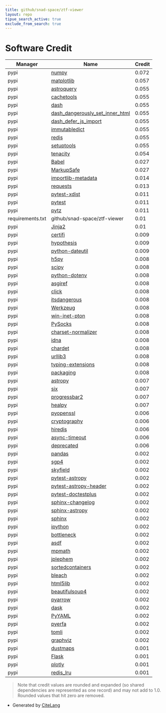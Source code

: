 ```yaml
---
title: github/snad-space/ztf-viewer
layout: repo
tipue_search_active: true
exclude_from_search: true
---
```

# Software Credit

|Manager|Name|Credit|
|-------|----|------|
|pypi|[numpy](https://www.numpy.org)|0.072|
|pypi|[matplotlib](https://matplotlib.org)|0.057|
|pypi|[astroquery](http://astropy.org/astroquery)|0.055|
|pypi|[cachetools](https://github.com/tkem/cachetools/)|0.055|
|pypi|[dash](https://plotly.com/dash)|0.055|
|pypi|[dash_dangerously_set_inner_html](https://pypi.org/project/dash_dangerously_set_inner_html)|0.055|
|pypi|[dash_defer_js_import](https://pypi.org/project/dash_defer_js_import)|0.055|
|pypi|[immutabledict](https://github.com/corenting/immutabledict)|0.055|
|pypi|[redis](https://github.com/redis/redis-py)|0.055|
|pypi|[setuptools](https://github.com/pypa/setuptools)|0.055|
|pypi|[tenacity](https://pypi.org/project/tenacity)|0.054|
|pypi|[Babel](https://pypi.org/project/Babel)|0.027|
|pypi|[MarkupSafe](https://pypi.org/project/MarkupSafe)|0.027|
|pypi|[importlib-metadata](https://pypi.org/project/importlib-metadata)|0.014|
|pypi|[requests](https://requests.readthedocs.io)|0.013|
|pypi|[pytest-xdist](https://github.com/pytest-dev/pytest-xdist)|0.011|
|pypi|[pytest](https://pypi.org/project/pytest)|0.011|
|pypi|[pytz](https://pypi.org/project/pytz)|0.011|
|requirements.txt|github/snad-space/ztf-viewer|0.01|
|pypi|[Jinja2](https://palletsprojects.com/p/jinja/)|0.01|
|pypi|[certifi](https://pypi.org/project/certifi)|0.009|
|pypi|[hypothesis](https://pypi.org/project/hypothesis)|0.009|
|pypi|[python-dateutil](https://pypi.org/project/python-dateutil)|0.009|
|pypi|[h5py](https://pypi.org/project/h5py)|0.008|
|pypi|[scipy](https://pypi.org/project/scipy)|0.008|
|pypi|[python-dotenv](https://pypi.org/project/python-dotenv)|0.008|
|pypi|[asgiref](https://pypi.org/project/asgiref)|0.008|
|pypi|[click](https://pypi.org/project/click)|0.008|
|pypi|[itsdangerous](https://pypi.org/project/itsdangerous)|0.008|
|pypi|[Werkzeug](https://pypi.org/project/Werkzeug)|0.008|
|pypi|[win-inet-pton](https://pypi.org/project/win-inet-pton)|0.008|
|pypi|[PySocks](https://pypi.org/project/PySocks)|0.008|
|pypi|[charset-normalizer](https://pypi.org/project/charset-normalizer)|0.008|
|pypi|[idna](https://pypi.org/project/idna)|0.008|
|pypi|[chardet](https://pypi.org/project/chardet)|0.008|
|pypi|[urllib3](https://pypi.org/project/urllib3)|0.008|
|pypi|[typing-extensions](https://pypi.org/project/typing-extensions)|0.008|
|pypi|[packaging](https://pypi.org/project/packaging)|0.008|
|pypi|[astropy](http://astropy.org)|0.007|
|pypi|[six](https://pypi.org/project/six)|0.007|
|pypi|[progressbar2](https://pypi.org/project/progressbar2)|0.007|
|pypi|[healpy](https://pypi.org/project/healpy)|0.007|
|pypi|[pyopenssl](https://pypi.org/project/pyopenssl)|0.006|
|pypi|[cryptography](https://pypi.org/project/cryptography)|0.006|
|pypi|[hiredis](https://pypi.org/project/hiredis)|0.006|
|pypi|[async-timeout](https://pypi.org/project/async-timeout)|0.006|
|pypi|[deprecated](https://pypi.org/project/deprecated)|0.006|
|pypi|[pandas](https://pandas.pydata.org)|0.002|
|pypi|[sgp4](https://github.com/brandon-rhodes/python-sgp4)|0.002|
|pypi|[skyfield](http://github.com/brandon-rhodes/python-skyfield/)|0.002|
|pypi|[pytest-astropy](https://pypi.org/project/pytest-astropy)|0.002|
|pypi|[pytest-astropy-header](https://pypi.org/project/pytest-astropy-header)|0.002|
|pypi|[pytest-doctestplus](https://pypi.org/project/pytest-doctestplus)|0.002|
|pypi|[sphinx-changelog](https://pypi.org/project/sphinx-changelog)|0.002|
|pypi|[sphinx-astropy](https://pypi.org/project/sphinx-astropy)|0.002|
|pypi|[sphinx](https://pypi.org/project/sphinx)|0.002|
|pypi|[ipython](https://pypi.org/project/ipython)|0.002|
|pypi|[bottleneck](https://pypi.org/project/bottleneck)|0.002|
|pypi|[asdf](https://pypi.org/project/asdf)|0.002|
|pypi|[mpmath](https://pypi.org/project/mpmath)|0.002|
|pypi|[jplephem](https://pypi.org/project/jplephem)|0.002|
|pypi|[sortedcontainers](https://pypi.org/project/sortedcontainers)|0.002|
|pypi|[bleach](https://pypi.org/project/bleach)|0.002|
|pypi|[html5lib](https://pypi.org/project/html5lib)|0.002|
|pypi|[beautifulsoup4](https://pypi.org/project/beautifulsoup4)|0.002|
|pypi|[pyarrow](https://pypi.org/project/pyarrow)|0.002|
|pypi|[dask](https://pypi.org/project/dask)|0.002|
|pypi|[PyYAML](https://pypi.org/project/PyYAML)|0.002|
|pypi|[pyerfa](https://pypi.org/project/pyerfa)|0.002|
|pypi|[tomli](https://pypi.org/project/tomli)|0.002|
|pypi|[graphviz](https://pypi.org/project/graphviz)|0.002|
|pypi|[dustmaps](https://github.com/gregreen/dustmaps)|0.001|
|pypi|[Flask](https://palletsprojects.com/p/flask)|0.001|
|pypi|[plotly](https://plotly.com/python/)|0.001|
|pypi|[redis_lru](https://github.com/leohowell/redis-lru)|0.001|


> Note that credit values are rounded and expanded (so shared dependencies are represented as one record) and may not add to 1.0. Rounded values that hit zero are removed.


- Generated by [CiteLang](https://github.com/vsoch/citelang)
